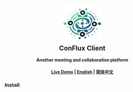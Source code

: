 <div align="center">
  <img src="./src/assets/logo_color.svg" width="128" height="128"/>
  <h2 style="margin-top: 0;">ConFlux Client</h2>
  <p>
    <strong>Another meeting and collaboration platform</strong>
  </p>
  <p>
    <!-- badge here -->
  </p>
  <h4>
    <a href="">Live Demo</a>
    <span> | </span>
    <a href="./README.md">English</a>
    <span> | </span>
    <a href="./README.md">简体中文</a>
  </h4>
</div>

### Install

```

```
